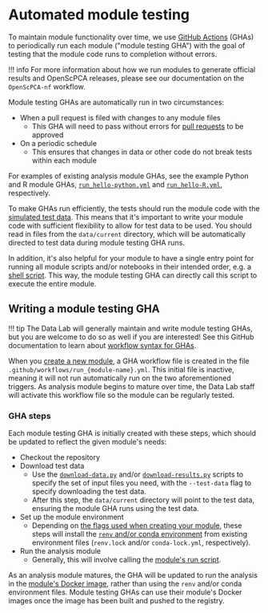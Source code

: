 # Automated module testing

To maintain module functionality over time, we use [GitHub Actions](https://docs.github.com/en/actions) (GHAs) to periodically run each module ("module testing GHA") with the goal of testing that the module code runs to completion without errors.

!!! info
    For more information about how we run modules to generate official results and OpenScPCA releases, please see our documentation on the `OpenScPCA-nf` workflow. <!-- openscpca-nf STUB_LINK -->

Module testing GHAs are automatically run in two circumstances:

- When a pull request is filed with changes to any module files
    - This GHA will need to pass without errors for [pull requests](../../contributing-to-analyses/pr-review-and-merge/index.md) to be approved
- On a periodic schedule
  - This ensures that changes in data or other code do not break tests within each module

For examples of existing analysis module GHAs, see the example Python and R module GHAs, [`run_hello-python.yml`](https://github.com/AlexsLemonade/OpenScPCA-analysis/blob/main/.github/workflows/run_hello-python.yml) and [`run_hello-R.yml`](https://github.com/AlexsLemonade/OpenScPCA-analysis/blob/main/.github/workflows/run_hello-R.yml), respectively.

To make GHAs run efficiently, the tests should run the module code with the [simulated test data](../../getting-started/accessing-resources/getting-access-to-data.md#accessing-test-data).
This means that it's important to write your module code with sufficient flexibility to allow for test data to be used.
You should read in files from the `data/current` directory, which will be automatically directed to test data during module testing GHA runs.

In addition, it's also helpful for your module to have a single entry point for running all module scripts and/or notebooks in their intended order, e.g. a [shell script](../../contributing-to-analyses/analysis-modules/running-a-module.md).
This way, the module testing GHA can directly call this script to execute the entire module.


## Writing a module testing GHA

!!! tip
    The Data Lab will generally maintain and write module testing GHAs, but you are welcome to do so as well if you are interested!
    See this GitHub documentation to learn about [workflow syntax for GHAs](https://docs.github.com/en/actions/using-workflows/workflow-syntax-for-github-actions).

When you [create a new module](../../contributing-to-analyses/analysis-modules/creating-a-module.md), a GHA workflow file is created in the file `.github/workflows/run_{module-name}.yml`.
This initial file is inactive, meaning it will not run automatically run on the two aforementioned triggers.
As analysis module begins to mature over time, the Data Lab staff will activate this workflow file so the module can be regularly tested.

### GHA steps

Each module testing GHA is initially created with these steps, which should be updated to reflect the given module's needs:

- Checkout the repository
- Download test data
    - Use the [`download-data.py`](../../getting-started/accessing-resources/getting-access-to-data.md#using-the-download-data-script) and/or [`download-results.py`](../../getting-started/accessing-resources/getting-access-to-data.md#accessing-scpca-module-results) scripts to specify the set of input files you need, with the `--test-data` flag to specify downloading the test data.
    - After this step, the `data/current` directory will point to the test data, ensuring the module GHA runs using the test data.
- Set up the module environment
    - Depending on [the flags used when creating your module](../../contributing-to-analyses/analysis-modules/creating-a-module.md#module-creation-script-flags), these steps will install the [`renv` and/or conda environment](../managing-software/index.md) from existing environment files (`renv.lock` and/or `conda-lock.yml`, respectively).
- Run the analysis module
    - Generally, this will involve calling the [module's run script](../../contributing-to-analyses/analysis-modules/running-a-module.md).

As an analysis module matures, the GHA will be updated to run the analysis in the [module's Docker image](../docker/docker-images.md), rather than using the `renv` and/or conda environment files.
Module testing GHAs can use their module's Docker images once the image has been built and pushed to the registry. <!-- STUB LINK building/updating docker images -->
